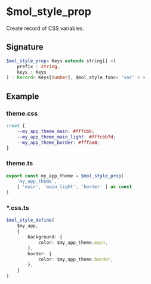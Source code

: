 # $mol_style_prop

Create record of CSS variables.


## Signature

```ts
$mol_style_prop< Keys extends string[] >(
	prefix : string,
	keys : Keys
) : Record< Keys[number], $mol_style_func< 'var' > >
```


## Example

### theme.css

```css
:root {
	--my_app_theme_main: #fffcbb;
	--my_app_theme_main_light: #fffcbb7d;
	--my_app_theme_border: #fffaa0;
}
```

### theme.ts

```ts
export const my_app_theme = $mol_style_prop(
	'my_app_theme',
	[ 'main', 'main_light', 'border' ] as const
)
```

### *.css.ts

```ts
$mol_style_define(
	$my_app,
	{
		background: {
			color: $my_app_theme.main,
		},
		border: {
			color: $my_app_theme.border,
		},
	}
)
```
